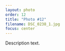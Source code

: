 ```yaml
---
layout: photo
order: 12
title: "Photo #12"
filename: DSC_0238_1.jpg
focus: center
---
```


Description text.